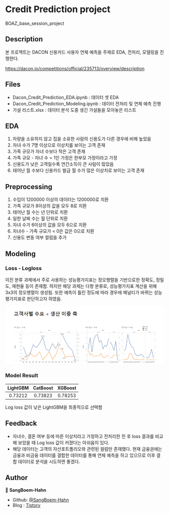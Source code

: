 # Credit Prediction project
BOAZ_base_session_project

## Description

본 프로젝트는 DACON 신용카드 사용자 연체 예측을 주제로 EDA, 전처리, 모델링을 진행한다.

https://dacon.io/competitions/official/235713/overview/description

## Files
- Dacon_Credit_Prediction_EDA.ipynb :  데이터 셋 EDA
- Dacon_Credit_Prediction_Modeling.ipynb : 데이터 전처리 및 연체 예측 진행
- 가설 리스트.xlsx : 데이터 분석 도중 생긴 가설들을 모아놓은 리스트

## EDA
1. 차량을 소유하지 않고 집을 소유한 사람의 신용도가 다른 경우에 비해 높았음
2. 자녀 수가 7명 이상으로 이상치를 보이는 고객 존재
3. 가족 규모가 자녀 수보다 작은 고객 존재
4. 가족 규모 - 자녀 수 = 1인 가정은 한부모 가정이라고 가정
5. 신용도가 낮은 고객일수록 연간소득이 큰 사림이 많았음
6. 태어난 월 수보다 신용카드 발급 월 수가 많은 이상치로 보이는 고객 존재

## Preprocessing
1. 수입이 1200000 이상의 데이터는 1200000로 치환
2. 가족 규모가 8이상의 값을 모두 8로 치환
3. 태어난 월 수는 년 단위로 치환
4. 일한 날짜 수는 월 단위로 치환
5. 자녀 수가 6이상의 값을 모두 6으로 치환
6. 자녀수 - 가족 규모가 < 0은 값은 0으로 치환
7. 신용도 변동 여부 컬럼을 추가

## Modeling
### Loss - Logloss
이진 분류 과제에서 주로 사용하는 성능평가지표는 정오행렬을 기반으로한 정확도, 정밀도, 재현율 등이 존재함.
하지만 해당 과제는 다항 분류로, 성능평가지표 계산을 위해 3x3의 정오행렬이 생성됨. 
또한 예측이 틀린 정도에 따라 경우에 패널티가 바뀌는 성능평가지표로 판단하고자 하였음.

![sol1](https://github.com/SangBeom-Hahn/Kdata_Team_Project/blob/main/solution/sol1.PNG)


### Model Result
|LightGBM |CatBoost|XGBoost|
|:-:|:-:|:-:|
|0.73212|0.73823|0.78253|

Log loss 값이 낮은 LightGBM을 최종적으로 선택함




## Feedback
- 자녀수, 결혼 여부 등에 따른 이상치라고 가정하고 전처리한 전 후 loss 결과를 비교해 보았을 때 Log loss 값이 커졌다는 아쉬움이 있다.
- 해당 데이터는 고객의 자산포트폴리오와 관련된 컬럼만 존재했다. 현재 금융권에는 금융과 비금융 데이터를 결합한 데이터를 통해 연체 예측을 하고 있으므로 이후 결합 데이터로 분석을 시도하면 좋겠다.


## Author
👤 **SangBoem-Hahn**

- Github: [@SangBoem-Hahn](https://github.com/SangBoem-Hahn)
- Blog : [Tistory](https://hsb422.tistory.com/)
